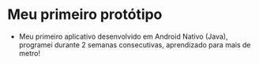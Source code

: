 # Meu primeiro protótipo
- Meu primeiro aplicativo desenvolvido em Android Nativo (Java), programei durante 2 semanas consecutivas, aprendizado para mais de metro!
